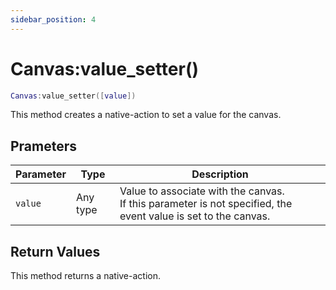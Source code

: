 ```yaml
---
sidebar_position: 4
---
```


# Canvas:value_setter()
```lua
Canvas:value_setter([value])
```
This method creates a native-action to set a value for the canvas.


## Prameters
|Parameter|Type|Description|
|-|-|-|
|`value`|Any type|Value to associate with the canvas.<br/>If this parameter is not specified, the event value is set to the canvas.


## Return Values
This method returns a native-action. 